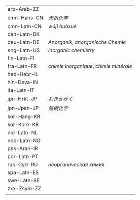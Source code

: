 | | |
|-|-|
| arb-Arab-ZZ |  |
| cmn-Hans-CN | _无机化学_ |
| cmn-Latn-CN | _wújī huàxué_ |
| dan-Latn-DK |  |
| deu-Latn-DE | _Anorganik_, _anorganische Chemie_ |
| eng-Latn-US | _inorganic chemistry_ |
| fin-Latn-FI |  |
| fra-Latn-FR | _chimie inorganique_, _chimie minérale_ |
| heb-Hebr-IL |  |
| hin-Deva-IN |  |
| ita-Latn-IT |  |
| jpn-Hrkt-JP | _むきかがく_ |
| jpn-Jpan-JP | _無機化学_ |
| kor-Hang-KR |  |
| kor-Kore-KR |  |
| nld-Latn-NL |  |
| nob-Latn-NO |  |
| pes-Aran-IR |  |
| por-Latn-PT |  |
| rus-Cyrl-RU | _неоргани́ческая хи́мия_ |
| spa-Latn-ES |  |
| swe-Latn-SE |  |
| zxx-Zsym-ZZ |  |
|  |  |